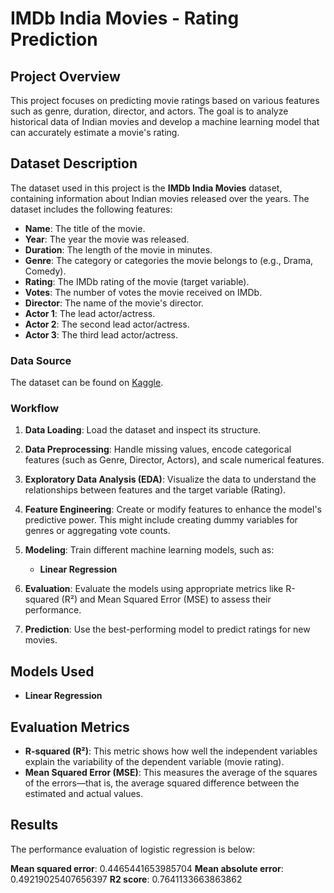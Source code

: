
# IMDb India Movies - Rating Prediction

## Project Overview
This project focuses on predicting movie ratings based on various features such as genre, duration, director, and actors. The goal is to analyze historical data of Indian movies and develop a machine learning model that can accurately estimate a movie's rating.

## Dataset Description
The dataset used in this project is the **IMDb India Movies** dataset, containing information about Indian movies released over the years. The dataset includes the following features:

- **Name**: The title of the movie.
- **Year**: The year the movie was released.
- **Duration**: The length of the movie in minutes.
- **Genre**: The category or categories the movie belongs to (e.g., Drama, Comedy).
- **Rating**: The IMDb rating of the movie (target variable).
- **Votes**: The number of votes the movie received on IMDb.
- **Director**: The name of the movie's director.
- **Actor 1**: The lead actor/actress.
- **Actor 2**: The second lead actor/actress.
- **Actor 3**: The third lead actor/actress.

### Data Source
The dataset can be found on [Kaggle](https://www.kaggle.com/datasets/adrianmcmahon/imdb-india-movies).


### Workflow

1. **Data Loading**: Load the dataset and inspect its structure.
2. **Data Preprocessing**: Handle missing values, encode categorical features (such as Genre, Director, Actors), and scale numerical features.
3. **Exploratory Data Analysis (EDA)**: Visualize the data to understand the relationships between features and the target variable (Rating).
4. **Feature Engineering**: Create or modify features to enhance the model's predictive power. This might include creating dummy variables for genres or aggregating vote counts.
5. **Modeling**: Train different machine learning models, such as:
   - **Linear Regression**

6. **Evaluation**: Evaluate the models using appropriate metrics like R-squared (R²) and Mean Squared Error (MSE) to assess their performance.
7. **Prediction**: Use the best-performing model to predict ratings for new movies.

## Models Used

- **Linear Regression**



## Evaluation Metrics

- **R-squared (R²)**: This metric shows how well the independent variables explain the variability of the dependent variable (movie rating).
- **Mean Squared Error (MSE)**: This measures the average of the squares of the errors—that is, the average squared difference between the estimated and actual values.

## Results

The performance evaluation of logistic regression is below:  

**Mean squared error**:  0.4465441653985704
**Mean absolute error**:  0.49219025407656397
**R2 score**:  0.7641133663863862

